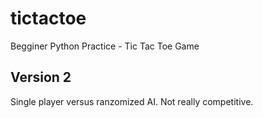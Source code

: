 # tictactoe
Begginer Python Practice - Tic Tac Toe Game
## Version 2
Single player versus ranzomized AI. Not really competitive.
